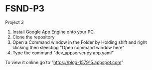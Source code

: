# FSND-P3
Project 3


1. Install Google App Engine onto your PC.
2. Clone the repository
3. Open a Command window in the Folder by Holding    shift and right clicking then sleecting "Open      command window here"
4. Type the command "dev_appserver.py app.yaml"

To view it online go to "https://blog-157915.appspot.com"
